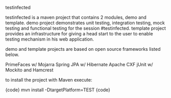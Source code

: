 testinfected

testinfected is a maven project that contains 2 modules, demo and template.
demo project demonstrates unit testing, integration testing, mock testing and functional testing for the session #testinfected.
template project provides an infrastructure for giving a head start to the user to enable testing mechanism in his web application.

demo and template projects are based on open source frameworks listed below.

PrimeFaces w/ Mojarra
Spring
JPA w/ Hibernate
Apache CXF
jUnit w/ Mockito and Hamcrest

to install the project with Maven execute:

{code}
 mvn install -DtargetPlatform=TEST
 {code}
